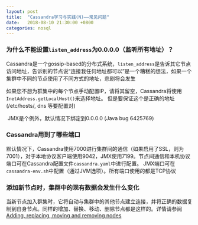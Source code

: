 ```yaml
---
layout: post
title:  "Cassandra学习与实践(N)——常见问题"
date:   2018-08-10 21:30:00 +0800
categories: nosql
---
```


### 为什么不能设置`listen_address`为0.0.0.0（监听所有地址）？

​	Cassandra是一个gossip-based的分布式系统，`listen_address`是告诉其它节点访问地址，告诉别的节点说“连接我任何地址都可以”是一个糟糕的想法，如果一个集群中不同的节点使用了不同方式的地址，悲剧将会发生

​	如果您不想为群集中的每个节点手动配置IP，请将其留空，Cassandra将使用`InetAddress.getLocalHost()`来选择地址。 但是要保证这个是正确的地址(/etc/hosts/, dns 等要配置对)

​	JMX是个例外，默认情况下绑定到0.0.0.0 (Java bug 6425769)

### Cassandra用到了哪些端口

​	默认情况下，Cassandra使用7000进行集群间的通信（如果启用了SSL，则为7001），对于本地协议客户端使用9042，JMX使用7199。节点间通信和本机协议端口可在Cassandra配置文件`cassandra.yaml`中进行配置。 JMX端口可在`cassandra-env.sh`中配置（通过JVM选项）。所有端口使用的都是TCP协议

### 添加新节点时，集群中的现有数据会发生什么变化

当新节点加入群集时，它将自动与集群中的其他节点建立连接，并将正确的数据复制到自身节点。同样的增加、替换、移动、删除节点都是这样的。详情请参阅 [Adding, replacing, moving and removing nodes](http://cassandra.apache.org/doc/latest/operating/topo_changes.html#topology-changes)

